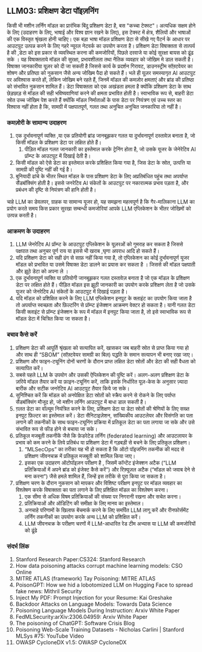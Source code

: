 ## LLM03: प्रशिक्षण डेटा पॉइज़निंग

किसी भी मशीन लर्निंग मॉडल का प्रारंभिक बिंदु प्रशिक्षण डेटा है, बस "कच्चा टेक्स्ट"। अत्यधिक सक्षम होने के लिए (उदाहरण के लिए, भाषाई और विश्व ज्ञान रखने के लिए), इस टेक्स्ट में क्षेत्र, शैलियों और भाषाओं की एक विस्तृत श्रृंखला होनी चाहिए। एक बड़ा भाषा मॉडल प्रशिक्षण डेटा से सीखे गए पैटर्न के आधार पर आउटपुट उत्पन्न करने के लिए गहरे न्यूरल नेटवर्क का उपयोग करता है।
प्रशिक्षण डेटा विषाक्तता से तात्पर्य है की ,डेटा को इस प्रकार से व्यवस्थित करना की कमजोरियों, पिछले दरवाजे या कोई सुरक्षा बायस को ढूंढ सके । यह विषाक्तताये मॉडल की सुरक्षा, प्रभावशीलता तथा  नैतिक व्यवहार को  जोखिम मे डाल सकती है। विषाक्त जानकारीया यूज़र को दी जा सकती है जिससे कार्य के प्रदर्शन गिरावट, डाउनस्ट्रीम सॉफ़्टवेयर का शोषण और प्रतिष्ठा को नुकसान जैसे अन्य जोखिम पैदा हो सकते हैं। भले ही यूज़र समस्यागृत  AI आउटपुट पर अविश्वास करते हों, लेकिन जोखिम बने रहते हैं, जिनमें मॉडल की कमज़ोर क्षमताएं और ब्रांड की प्रतिष्ठा को संभावित नुकसान शामिल हैं।
डेटा विषाक्तता को एक अखंडता हमला है क्योंकि प्रशिक्षण डेटा के साथ छेड़छाड़ से मॉडल की सही भविष्यवाणियां करने की क्षमता प्रभावित होती है। स्वाभाविक रूप से, बाहरी डेटा स्रोत उच्च जोखिम पेश करते हैं क्योंकि मॉडल निर्माताओं के पास डेटा पर नियंत्रण एवं उच्च स्तर का विश्वास नहीं होता है कि, सामग्री में पक्षपातपूर्ण, गलत तथा अनुचित अनुचित जनकारिया तो नहीं है।

### कमज़ोरी के सामान्य उदाहरण
1. एक दुर्भावनापूर्ण व्यक्ति ,या एक प्रतियोगी ब्रांड जानबूझकर गलत या दुर्भावनापूर्ण दस्तावेज़ बनाता है, जो किसी मॉडल के प्रशिक्षण डेटा पर लक्षित होते हैं।
	1. पीड़ित मॉडल गलत जानकारी का इस्तेमाल करके ट्रेनिंग होता  है, जो उसके यूजर के  जेनेरेटिव AI प्रॉम्प्ट के आउटपुट में दिखाई देती है।
2. किसी मॉडल को ऐसे डेटा का इस्तेमाल करके प्रशिक्षित किया गया है, जिस डेटा के  स्रोत, उत्पत्ति या सामग्री की पुष्टि नहीं की गई है।
3. बुनियादी ढांचे के भीतर स्थित मॉडल के पास प्रशिक्षण डेटा के लिए अप्रतिबंधित पहुंच तथा अपर्याप्त सैंडबॉक्सिंग होती है। इससे जनरेटिव AI संकेतों के आउटपुट पर नकारात्मक प्रभाव पड़ता है, और प्रबंधन की दृष्टि से  नियंत्रण की हानि होती है।

चाहे LLM का डेवलपर, ग्राहक या सामान्य यूजर हो, यह समझना महत्वपूर्ण है कि गैर-मालिकाना LLM का प्रयोग करते समय किस प्रकार सुरखा सम्बन्धी कमजोरियां आपके LLM एप्लिकेशन के भीतर जोखिमों को उत्पन्न करती है।

### आक्रमण के उदाहरण  

1. LLM जेनरेटिव AI प्रॉम्प्ट के आउटपुट एप्लिकेशन के यूज़रओं को गुमराह कर सकता है जिससे पक्षपात तथा अनुचर पूर्ण राय या इससे भी खराब ,घृणा अपराध आदि हो सकते हैं।
2. यदि प्रशिक्षण डेटा को सही ढंग से साफ़ नहीं किया गया है, तो एप्लिकेशन का कोई दुर्भावनापूर्ण यूजर मॉडल को प्रभावित या उसमे विषाक्त डेटा डालने का प्रयास कर सकता है । जिससे की मॉडल पक्षपाती और झूठे डेटा को अपना ले ।
3. एक दुर्भावनापूर्ण व्यक्ति या प्रतियोगी जानबूझकर गलत दस्तावेज़ बनाता है जो एक मॉडल के प्रशिक्षण डेटा पर लक्षित होते हैं। पीड़ित मॉडल इस झूठी जानकारी का उपयोग करके प्रशिक्षण लेता है जो उसके यूजर को जेनरेटिव AI संकेतों के आउटपुट में दिखाई पड़ता है।
4. यदि मॉडल को प्रशिक्षित करने के लिए LLM एप्लिकेशन इनपुट के क्लाइंट का उपयोग किया जाता है तो अपर्याप्त स्वच्छता और फ़िल्टरिंग से प्रॉम्प्ट इंजेक्शन आक्रमण वेक्टर हो सकता है। यानी गलत डेटा किसी क्लाइंट से प्रॉम्प्ट इंजेक्शन के रूप में मॉडल में इनपुट किया जाता है, तो इसे स्वाभाविक रूप से मॉडल डेटा में चित्रित किया जा सकता है।

### बचाव कैसे करें

1. प्रशिक्षण डेटा की आपूर्ति श्रृंखला को सत्यापित करें, खासकर जब बाहरी स्रोत से प्राप्त किया गया हो और साथ ही “SBOM” (सॉफ़्टवेयर सामग्री का बिल) पद्धति के समान सत्यापन भी बनाए रखा जाए।
2. प्रशिक्षण और फाइन-ट्यूनिंग दोनों चरणों के दौरान प्राप्त लक्षित डेटा स्रोतों और डेटा की सही वैधता को सत्यापित करें।
3. सबसे पहले LLM के उपयोग और उसकी ऐप्लिकेशन की पुष्टि करें। अलग-अलग प्रशिक्षण डेटा के ज़रिये मॉडल तैयार करें या फ़ाइन-ट्यूनिंग करें, ताकि इसके निर्धारित यूज़-केस के अनुसार ज़्यादा बारीक और सटीक जनरेटिव AI आउटपुट तैयार किये जा सके।
4. सुनिश्चित करें कि मॉडल को अनपेक्षित डेटा स्रोतों को स्क्रैप करने से रोकने के लिए पर्याप्त सैंडबॉक्सिंग मौजूद हो, जो मशीन लर्निंग आउटपुट में बाधा डाल सकती है।
5. ग़लत डेटा का वॉल्यूम नियंत्रित करने के लिए, प्रशिक्षण डेटा या डेटा स्रोतों की श्रेणियों के लिए सख्त इनपुट फ़िल्टर का इस्तेमाल करें। डेटा सैनिटाइज़ेशन, सांख्यिकीय आउटलेयर और विसंगति का पता लगाने की तकनीकों के साथ फाइन-ट्यूनिंग प्रक्रिया में प्रतिकूल डेटा का पता लगाया जा सके और उसे संभावित रूप से फीड होने से बचाया जा सके।
6. प्रतिकूल मजबूती तकनीकें जैसे कि फ़ेडरेटेड लर्निंग (federated learning) और आउटलायर के प्रभाव को कम करने के लिये प्रतिबंध या प्रशिक्षण डेटा में गड़बड़ी से बचने के लिए प्रतिकूल प्रशिक्षण।
	1. “MLSecOps” का तरीका यह भी हो सकता है कि ऑटो पॉइजनिंग तकनीक की मदद से प्रशिक्षण जीवनचक्र में प्रतिकूल मजबूती को शामिल किया जाए।
	2. इसका एक उदाहरण ऑटोपॉइज़न परीक्षण है , जिसमें कॉन्टेंट इंजेक्शन अटैक (“LLM प्रतिक्रियाओं में अपने ब्रांड को इंजेक्ट कैसे करें”) और रिफ़्यूज़ल अटैक (“मॉडल को जवाब देने से मना करना”) जैसे हमले शामिल हैं, जिन्हें इस तरीके से पूरा किया जा सकता है।
7. प्रशिक्षण चरण के दौरान नुकसान को मापकर और विशिष्ट परीक्षण इनपुट पर मॉडल व्यवहार का विश्लेषण करके विषाक्तता का पता लगाने के लिए प्रशिक्षित मॉडल का विश्लेषण करना।
	1. एक सीमा से अधिक विषम प्रतिक्रियाओं की संख्या पर निगरानी रखना और सचेत करना।
	2. प्रतिक्रियाओं और ऑडिटिंग की समीक्षा के लिए मानव का इस्तेमाल।
	3. अनचाहे परिणामों के खिलाफ बेंचमार्क करने के लिए समर्पित LLM लागू करें और रीनफोर्समेंट लर्निंग तकनीकों का उपयोग करके अन्य LLM को प्रशिक्षित करें।
	4. LLM जीवनचक्र के परीक्षण चरणों में LLM-आधारित रेड टीम अभ्यास या LLM की कमजोरियों को ढूंढे

### संदर्भ लिंक
1. Stanford Research Paper:CS324: Stanford Research
2. How data poisoning attacks corrupt machine learning models: CSO Online
3. MITRE ATLAS (framework) Tay Poisoning: MITRE ATLAS
4. PoisonGPT: How we hid a lobotomized LLM on Hugging Face to spread fake news: Mithril Security
5. Inject My PDF: Prompt Injection for your Resume: Kai Greshake
6. Backdoor Attacks on Language Models: Towards Data Science
7. Poisoning Language Models During Instruction: Arxiv White Paper
8. FedMLSecurity:arXiv:2306.04959: Arxiv White Paper
9. The poisoning of ChatGPT: Software Crisis Blog
10. Poisoning Web-Scale Training Datasets - Nicholas Carlini | Stanford MLSys #75: YouTube Video
11. OWASP CycloneDX v1.5: OWASP CycloneDX
